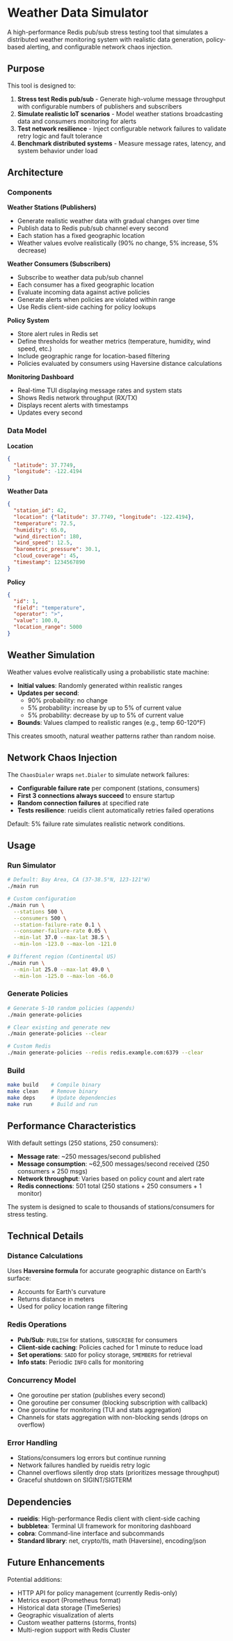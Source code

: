 # Weather Data Simulator

A high-performance Redis pub/sub stress testing tool that simulates a distributed weather monitoring system with realistic data generation, policy-based alerting, and configurable network chaos injection.

## Purpose

This tool is designed to:

1. **Stress test Redis pub/sub** - Generate high-volume message throughput with configurable numbers of publishers and subscribers
2. **Simulate realistic IoT scenarios** - Model weather stations broadcasting data and consumers monitoring for alerts
3. **Test network resilience** - Inject configurable network failures to validate retry logic and fault tolerance
4. **Benchmark distributed systems** - Measure message rates, latency, and system behavior under load

## Architecture

### Components

**Weather Stations (Publishers)**
- Generate realistic weather data with gradual changes over time
- Publish data to Redis pub/sub channel every second
- Each station has a fixed geographic location
- Weather values evolve realistically (90% no change, 5% increase, 5% decrease)

**Weather Consumers (Subscribers)**
- Subscribe to weather data pub/sub channel
- Each consumer has a fixed geographic location
- Evaluate incoming data against active policies
- Generate alerts when policies are violated within range
- Use Redis client-side caching for policy lookups

**Policy System**
- Store alert rules in Redis set
- Define thresholds for weather metrics (temperature, humidity, wind speed, etc.)
- Include geographic range for location-based filtering
- Policies evaluated by consumers using Haversine distance calculations

**Monitoring Dashboard**
- Real-time TUI displaying message rates and system stats
- Shows Redis network throughput (RX/TX)
- Displays recent alerts with timestamps
- Updates every second

### Data Model

**Location**
```json
{
  "latitude": 37.7749,
  "longitude": -122.4194
}
```

**Weather Data**
```json
{
  "station_id": 42,
  "location": {"latitude": 37.7749, "longitude": -122.4194},
  "temperature": 72.5,
  "humidity": 65.0,
  "wind_direction": 180,
  "wind_speed": 12.5,
  "barometric_pressure": 30.1,
  "cloud_coverage": 45,
  "timestamp": 1234567890
}
```

**Policy**
```json
{
  "id": 1,
  "field": "temperature",
  "operator": ">",
  "value": 100.0,
  "location_range": 5000
}
```

## Weather Simulation

Weather values evolve realistically using a probabilistic state machine:

- **Initial values**: Randomly generated within realistic ranges
- **Updates per second**:
  - 90% probability: no change
  - 5% probability: increase by up to 5% of current value
  - 5% probability: decrease by up to 5% of current value
- **Bounds**: Values clamped to realistic ranges (e.g., temp 60-120°F)

This creates smooth, natural weather patterns rather than random noise.

## Network Chaos Injection

The `ChaosDialer` wraps `net.Dialer` to simulate network failures:

- **Configurable failure rate** per component (stations, consumers)
- **First 3 connections always succeed** to ensure startup
- **Random connection failures** at specified rate
- **Tests resilience**: rueidis client automatically retries failed operations

Default: 5% failure rate simulates realistic network conditions.

## Usage

### Run Simulator

```bash
# Default: Bay Area, CA (37-38.5°N, 123-121°W)
./main run

# Custom configuration
./main run \
  --stations 500 \
  --consumers 500 \
  --station-failure-rate 0.1 \
  --consumer-failure-rate 0.05 \
  --min-lat 37.0 --max-lat 38.5 \
  --min-lon -123.0 --max-lon -121.0

# Different region (Continental US)
./main run \
  --min-lat 25.0 --max-lat 49.0 \
  --min-lon -125.0 --max-lon -66.0
```

### Generate Policies

```bash
# Generate 5-10 random policies (appends)
./main generate-policies

# Clear existing and generate new
./main generate-policies --clear

# Custom Redis
./main generate-policies --redis redis.example.com:6379 --clear
```

### Build

```bash
make build    # Compile binary
make clean    # Remove binary
make deps     # Update dependencies
make run      # Build and run
```

## Performance Characteristics

With default settings (250 stations, 250 consumers):

- **Message rate**: ~250 messages/second published
- **Message consumption**: ~62,500 messages/second received (250 consumers × 250 msgs)
- **Network throughput**: Varies based on policy count and alert rate
- **Redis connections**: 501 total (250 stations + 250 consumers + 1 monitor)

The system is designed to scale to thousands of stations/consumers for stress testing.

## Technical Details

### Distance Calculations

Uses **Haversine formula** for accurate geographic distance on Earth's surface:
- Accounts for Earth's curvature
- Returns distance in meters
- Used for policy location range filtering

### Redis Operations

- **Pub/Sub**: `PUBLISH` for stations, `SUBSCRIBE` for consumers
- **Client-side caching**: Policies cached for 1 minute to reduce load
- **Set operations**: `SADD` for policy storage, `SMEMBERS` for retrieval
- **Info stats**: Periodic `INFO` calls for monitoring

### Concurrency Model

- One goroutine per station (publishes every second)
- One goroutine per consumer (blocking subscription with callback)
- One goroutine for monitoring (TUI and stats aggregation)
- Channels for stats aggregation with non-blocking sends (drops on overflow)

### Error Handling

- Stations/consumers log errors but continue running
- Network failures handled by rueidis retry logic
- Channel overflows silently drop stats (prioritizes message throughput)
- Graceful shutdown on SIGINT/SIGTERM

## Dependencies

- **rueidis**: High-performance Redis client with client-side caching
- **bubbletea**: Terminal UI framework for monitoring dashboard
- **cobra**: Command-line interface and subcommands
- **Standard library**: net, crypto/tls, math (Haversine), encoding/json

## Future Enhancements

Potential additions:
- HTTP API for policy management (currently Redis-only)
- Metrics export (Prometheus format)
- Historical data storage (TimeSeries)
- Geographic visualization of alerts
- Custom weather patterns (storms, fronts)
- Multi-region support with Redis Cluster